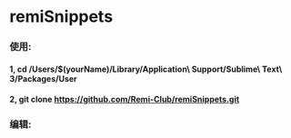 # remiSnippets
### 使用:
#### 1, cd /Users/$(yourName)/Library/Application\ Support/Sublime\ Text\ 3/Packages/User
#### 2, git clone https://github.com/Remi-Club/remiSnippets.git

### 编辑: